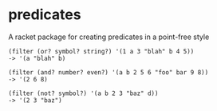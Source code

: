 predicates
==========

A racket package for creating predicates in a point-free style

    (filter (or? symbol? string?) '(1 a 3 "blah" b 4 5))
    -> '(a "blah" b)
    
    (filter (and? number? even?) '(a b 2 5 6 "foo" bar 9 8))
    -> '(2 6 8)
    
    (filter (not? symbol?) '(a b 2 3 "baz" d))
    -> '(2 3 "baz")

